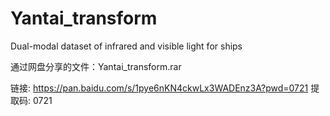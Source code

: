 # Yantai_transform
Dual-modal dataset of infrared and visible light for ships

通过网盘分享的文件：Yantai_transform.rar

链接: https://pan.baidu.com/s/1pye6nKN4ckwLx3WADEnz3A?pwd=0721 提取码: 0721 
